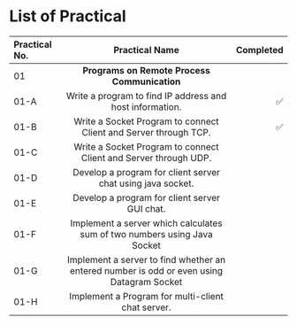 # List of Practical

| Practical No. | Practical Name | Completed |
|:--------------|:--------------:|----------:|
| 01 | **Programs on Remote Process Communication** ||
| 01-A | Write a program to find IP address and host information. | ✅ |
| 01-B | Write a Socket Program to connect Client and Server through TCP. | ✅ |
| 01-C | Write a Socket Program to connect Client and Server through UDP. |  |
| 01-D | Develop a program for client server chat using java socket. |  |
| 01-E | Develop a program for client server GUI chat. |  |
| 01-F | Implement a server which calculates sum of two numbers using Java Socket |  |
| 01-G | Implement a server to find whether an entered number is odd or even using Datagram Socket |  |
| 01-H | Implement a Program for multi-client chat server. |  |